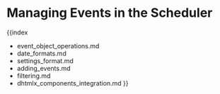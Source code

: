 Managing Events in the Scheduler
========================================
{{index
- event_object_operations.md
- date_formats.md
- settings_format.md
- adding_events.md
- filtering.md
- dhtmlx_components_integration.md
}}